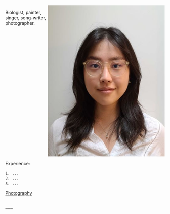 <img align="right" width="370" height="477" src="https://raw.githubusercontent.com/iggyim/egunim/main/images/HeadShot_mod.jpg">

Biologist, painter, singer, song-writer, photographer.

<br clear="right"/>


Experience:
```
1. ...
2. ...
3. ...
```

[Photography](https://iggyim.github.io/photography_1/)


### ___
